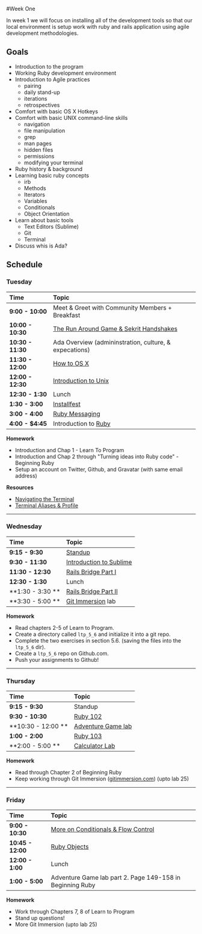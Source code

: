 #Week One

In week 1 we  will focus on installing all of the development tools so that our local environment is setup work with ruby and rails application using agile development methodologies.

## Goals

+ Introduction to the program
+ Working Ruby development environment
+ Introduction to Agile practices
    + pairing
    + daily stand-up
    + iterations
    + retrospectives
+ Comfort with basic OS X Hotkeys
+ Comfort with basic UNIX command-line skills
    + navigation
    + file manipulation
    + grep
    + man pages
    + hidden files
    + permissions
    + modifying your terminal
+ Ruby history & background
+ Learning basic ruby concepts
    - irb
    - Methods
    - Iterators
    - Variables
    - Conditionals
    - Object Orientation
+ Learn about basic tools
    - Text Editors (Sublime)
    - Git
    - Terminal
+ Discuss whis is Ada?

## Schedule
### Tuesday

| Time              | Topic                                   |
|:------------------ |:----------------------------------------|
| **9:00 - 10:00**   | Meet & Greet with Community Members + Breakfast |
| **10:00 - 10:30**  | [The Run Around Game & Sekrit Handshakes](monday/get-to-know-you-games.md) |
| **10:30 - 11:30** | Ada Overview (admininstration, culture, & expecations)                 |
| **11:30 - 12:00** | [How to OS X](monday/how-to-os-x.md)    |
| **12:00 - 12:30** | [Introduction to Unix](monday/nix.md)    |
| **12:30 - 1:30** | Lunch    |
| **1:30 - 3:00** | [Installfest](monday/installfest.md)     |
| **3:00 - 4:00** | [Ruby Messaging](monday/ruby-messaging.md)     |
| **4:00 - $4:45**  | Introduction to [Ruby](monday/ruby_101.md)    |

**Homework**

+ Introduction and Chap 1 - Learn To Program
+ Introduction and Chap 2 through "Turning ideas into Ruby code" - Beginning Ruby
+ Setup an account on Twitter, Github, and Gravatar (with same email address)

**Resources**
+ [Navigating the Terminal](http://mac.tutsplus.com/tutorials/terminal/navigating-the-terminal-a-gentle-introduction/)
+ [Terminal Aliases & Profile](http://mac.tutsplus.com/tutorials/terminal/speed-up-your-terminal-workflow-with-command-aliases-and-profile/)
---

### Wednesday
| Time              | Topic                             |
|:-------------------|:----------------------------------|
| **9:15 - 9:30**   | [Standup](tuesday/standup.md) |
| **9:30 - 11:30**  | [Introduction to Sublime](http://docs.sublimetext.info/en/sublime-text-2/editing/editing.html) |
| **11:30 - 12:30** | [Rails Bridge Part I](tuesday/railsbridge-setup.md)|
| **12:30 - 1:30** | Lunch |
| **1:30 - 3:30 **  | [Rails Bridge Part II](http://docs.railsbridge.org/intro-to-rails/) |
| **3:30 - 5:00 **  | [Git Immersion](tuesday/git_immersion.md) lab    |

**Homework**

- Read chapters 2-5 of Learn to Program.
- Create a directory called `ltp_5_6` and initialize it into a git repo.
- Complete the two exercises in section 5.6. (saving the files into the `ltp_5_6` dir).
- Create a `ltp_5_6` repo on Github.com.
- Push your assignments to Github!

---

### Thursday
| Time              | Topic     |
|:-------------------|:----------|
| **9:15 - 9:30**    | Standup   |
| **9:30 - 10:30**   | [Ruby 102](wednesday/ruby-102.md) |
| **10:30 - 12:00 ** | [Adventure Game lab](wednesday/flow-control.md)  |
| **1:00 - 2:00**    | [Ruby 103](wednesday/ruby-103.md) |
| **2:00 - 5:00 **   | [Calculator Lab](wednesday/calculator.md) |

**Homework**

+ Read through Chapter 2 of Beginning Ruby
+ Keep working through Git Immersion ([gitimmersion.com](http://gitimmersion.com)) (upto lab 25)

---

### Friday
| Time              | Topic               |
|:-------------------|:--------------------|
| **9:00 - 10:30** | [More on Conditionals & Flow Control](more_on_conditionals.md)  |
| **10:45 - 12:00** | [Ruby Objects](object-orientation.md)  |
| **12:00 - 1:00** | Lunch  |
| **1:00 - 5:00** | Adventure Game lab part 2. Page 149-158 in Beginning Ruby   |

**Homework**
* Work through Chapters 7, 8 of Learn to Program
* Stand up questions!
* More Git Immersion (upto lab 25)
